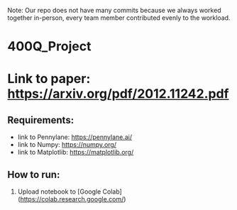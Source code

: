 Note: Our repo does not have many commits because we always worked together in-person, every team member contributed evenly to the workload.

# 400Q_Project

# Link to paper: https://arxiv.org/pdf/2012.11242.pdf

## Requirements:
  - link to Pennylane: https://pennylane.ai/
  - link to Numpy: https://numpy.org/
  - link to Matplotlib: https://matplotlib.org/

## How to run:
1. Upload notebook to [Google Colab] (https://colab.research.google.com/)
